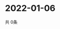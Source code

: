 # 2022-01-06
  共 0条

  <!-- BEGIN -->
  <!-- 最后更新时间Thu Jan 06 2022 14:03:26 GMT+0000 (Coordinated Universal Time) -->
  
  <!-- END -->
  
  